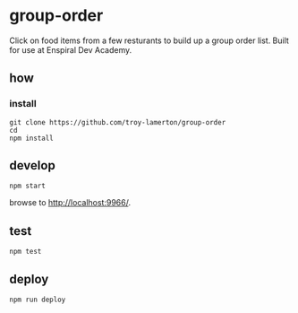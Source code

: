 
# group-order

Click on food items from a few resturants to build up a group order list. Built for use at Enspiral Dev Academy.

## how

### install

```
git clone https://github.com/troy-lamerton/group-order
cd 
npm install
```

## develop

```
npm start
```

browse to <http://localhost:9966/>.

## test

```
npm test
```

## deploy

```
npm run deploy
```
